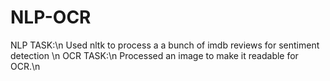 # NLP-OCR
NLP TASK:\n
Used nltk to process a a bunch of imdb reviews for sentiment detection \n
OCR TASK:\n
Processed an image to make it readable for OCR.\n
